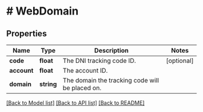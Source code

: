 # # WebDomain

## Properties

Name | Type | Description | Notes
------------ | ------------- | ------------- | -------------
**code** | **float** | The DNI tracking code ID. | [optional]
**account** | **float** | The account ID. |
**domain** | **string** | The domain the tracking code will be placed on. |

[[Back to Model list]](../../README.md#models) [[Back to API list]](../../README.md#endpoints) [[Back to README]](../../README.md)

